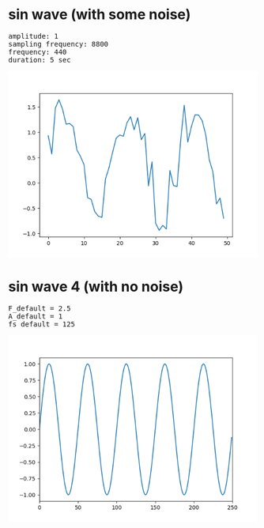 # sin wave (with some noise)
<pre>
amplitude: 1
sampling frequency: 8800
frequency: 440
duration: 5 sec
</pre>

<img src="sin.png"> 

# sin wave 4 (with no noise)
<pre>
F_default = 2.5
A_default = 1
fs_default = 125
</pre>

<img src="sin4.png"> 
